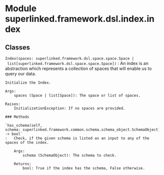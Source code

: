 Module superlinked.framework.dsl.index.index
============================================

Classes
-------

`Index(spaces: superlinked.framework.dsl.space.space.Space | list[superlinked.framework.dsl.space.space.Space])`
:   An index is an abstraction which represents a collection of spaces that will enable us to query our data.
    
    Initialize the Index.
    
    Args:
        spaces (Space | list[Space]): The space or list of spaces.
    
    Raises:
        InitializationException: If no spaces are provided.

    ### Methods

    `has_schema(self, schema: superlinked.framework.common.schema.schema_object.SchemaObject) ‑> bool`
    :   Check, if the given schema is listed as an input to any of the spaces of the index.
        
        Args:
            schema (SchemaObject): The schema to check.
        
        Returns:
            bool: True if the index has the schema, False otherwise.